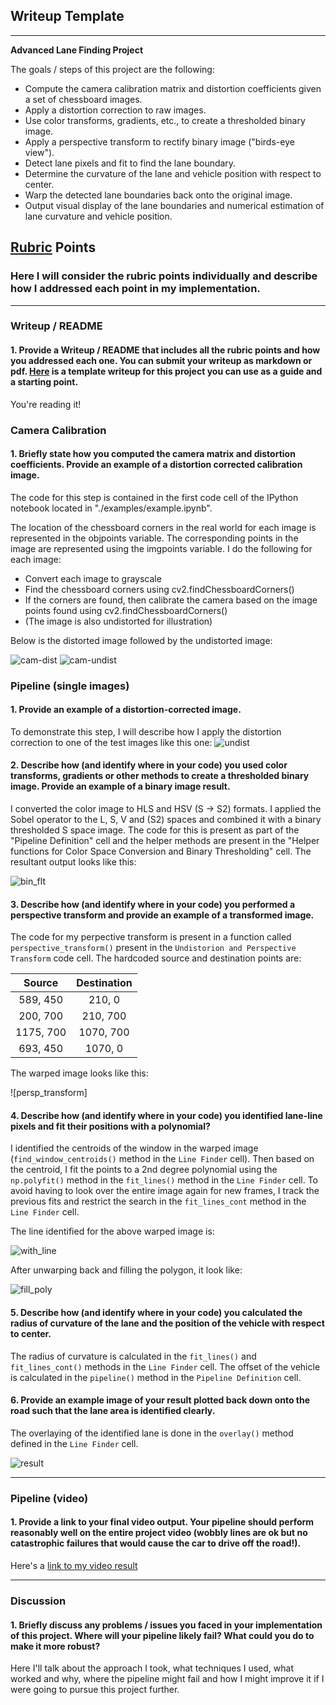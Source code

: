 ## Writeup Template


---

**Advanced Lane Finding Project**

The goals / steps of this project are the following:

* Compute the camera calibration matrix and distortion coefficients given a set of chessboard images.
* Apply a distortion correction to raw images.
* Use color transforms, gradients, etc., to create a thresholded binary image.
* Apply a perspective transform to rectify binary image ("birds-eye view").
* Detect lane pixels and fit to find the lane boundary.
* Determine the curvature of the lane and vehicle position with respect to center.
* Warp the detected lane boundaries back onto the original image.
* Output visual display of the lane boundaries and numerical estimation of lane curvature and vehicle position.

[//]: # (Image References)

[cam-dist]: ./output_images/cam-dist.png
[cam-undist]: ./output_images/cam-undist.png
[undist]: ./output_images/undist.jpg
[bin_flt]: ./output_images/bin_flt.jpg
[fill_poly]: ./output_images/fill_poly.jpg
[persp]: ./output_images/persp.jpg
[with_line]: ./output_images/with_line.jpg
[result]: ./output_images/result.jpg

[image1]: ./examples/undistort_output.png "Undistorted"
[image2]: ./test_images/test1.jpg "Road Transformed"
[image3]: ./examples/binary_combo_example.jpg "Binary Example"
[image4]: ./examples/warped_straight_lines.jpg "Warp Example"
[image5]: ./examples/color_fit_lines.jpg "Fit Visual"
[image6]: ./examples/example_output.jpg "Output"
[video1]: ./project_video.mp4 "Video"

## [Rubric](https://review.udacity.com/#!/rubrics/571/view) Points

### Here I will consider the rubric points individually and describe how I addressed each point in my implementation.  

---

### Writeup / README

#### 1. Provide a Writeup / README that includes all the rubric points and how you addressed each one.  You can submit your writeup as markdown or pdf.  [Here](https://github.com/udacity/CarND-Advanced-Lane-Lines/blob/master/writeup_template.md) is a template writeup for this project you can use as a guide and a starting point.  

You're reading it!

### Camera Calibration

#### 1. Briefly state how you computed the camera matrix and distortion coefficients. Provide an example of a distortion corrected calibration image.

The code for this step is contained in the first code cell of the IPython notebook located in "./examples/example.ipynb". 

The location of the chessboard corners in the real world for each image is represented in the objpoints variable. The corresponding points in the image are represented using the imgpoints variable. I do the following for each image:
* Convert each image to grayscale
* Find the chessboard corners using cv2.findChessboardCorners()
* If the corners are found, then calibrate the camera based on the image points found using cv2.findChessboardCorners()
* (The image is also undistorted for illustration)

Below is the distorted image followed by the undistorted image:

![cam-dist]
![cam-undist]

### Pipeline (single images)

#### 1. Provide an example of a distortion-corrected image.

To demonstrate this step, I will describe how I apply the distortion correction to one of the test images like this one:
![undist]

#### 2. Describe how (and identify where in your code) you used color transforms, gradients or other methods to create a thresholded binary image.  Provide an example of a binary image result.

I converted the color image to HLS and HSV (S -> S2) formats. I applied the Sobel operator to the L, S, V and (S2) spaces and combined it with a binary thresholded S space image. The code for this is present as part of the "Pipeline Definition" cell and the helper methods are present in the "Helper functions for Color Space Conversion and Binary Thresholding" cell. The resultant output looks like this:

![bin_flt]

#### 3. Describe how (and identify where in your code) you performed a perspective transform and provide an example of a transformed image.
The code for my perpective transform is present in a function called `perspective_transform()` present in the `Undistorion and Perspective Transform` code cell. The hardcoded source and destination points are:

| Source        | Destination   | 
|:-------------:|:-------------:| 
| 589, 450      | 210, 0        | 
| 200, 700      | 210, 700      |
| 1175, 700     | 1070, 700      |
| 693, 450      | 1070, 0        |

The warped image looks like this:

![persp_transform]

#### 4. Describe how (and identify where in your code) you identified lane-line pixels and fit their positions with a polynomial?

I identified the centroids of the window in the warped image (`find_window_centroids()` method in the `Line Finder` cell). Then based on the centroid, I fit the points to a 2nd degree polynomial using the `np.polyfit()` method in the `fit_lines()` method in the `Line Finder` cell. To avoid having to look over the entire image again for new frames, I track the previous fits and restrict the search in the `fit_lines_cont` method in the `Line Finder` cell.

The line identified for the above warped image is:

![with_line]

After unwarping back and filling the polygon, it look like:

![fill_poly]

#### 5. Describe how (and identify where in your code) you calculated the radius of curvature of the lane and the position of the vehicle with respect to center.

The radius of curvature is calculated in the `fit_lines()` and `fit_lines_cont()` methods in the `Line Finder` cell. The offset of the vehicle is calculated in the `pipeline()` method in the `Pipeline Definition` cell.

#### 6. Provide an example image of your result plotted back down onto the road such that the lane area is identified clearly.

The overlaying of the identified lane is done in the `overlay()` method defined in the `Line Finder` cell.

![result]

---

### Pipeline (video)

#### 1. Provide a link to your final video output.  Your pipeline should perform reasonably well on the entire project video (wobbly lines are ok but no catastrophic failures that would cause the car to drive off the road!).

Here's a [link to my video result](./project_video_op.mp4)

---

### Discussion

#### 1. Briefly discuss any problems / issues you faced in your implementation of this project.  Where will your pipeline likely fail?  What could you do to make it more robust?

Here I'll talk about the approach I took, what techniques I used, what worked and why, where the pipeline might fail and how I might improve it if I were going to pursue this project further.  

